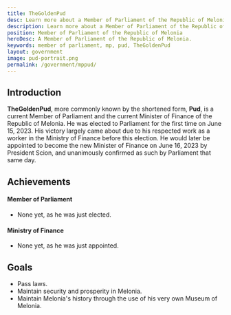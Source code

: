 ```yaml
---
title: TheGoldenPud
desc: Learn more about a Member of Parliament of the Republic of Melonia, TheGoldenPud.
description: Learn more about a Member of Parliament of the Republic of Melonia, TheGoldenPud.
position: Member of Parliament of the Republic of Melonia
heroDesc: A Member of Parliament of the Republic of Melonia.
keywords: member of parliament, mp, pud, TheGoldenPud
layout: government
image: pud-portrait.png
permalink: /government/mppud/
---
```


## Introduction
**TheGoldenPud**, more commonly known by the shortened form, **Pud**, is a current Member of Parliament and the current Minister of Finance of the Republic of Melonia. He was elected to Parliament for the first time on June 15, 2023. His victory largely came about due to his respected work as a worker in the Ministry of Finance before this election. He would later be appointed to become the new Minister of Finance on June 16, 2023 by President Scion, and unanimously confirmed as such by Parliament that same day.

## Achievements

#### Member of Parliament
- None yet, as he was just elected.

#### Ministry of Finance
- None yet, as he was just appointed.

## Goals
- Pass laws.
- Maintain security and prosperity in Melonia.
- Maintain Melonia's history through the use of his very own Museum of Melonia.
